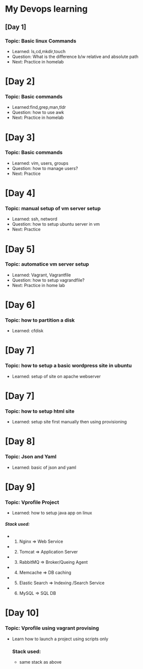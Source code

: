 # My Devops learning
## [Day 1]
### Topic: Basic linux Commands
- Learned: ls,cd,mkdir,touch
- Question: What is the difference b/w relative and absolute path
- Next: Practice in homelab

# [Day 2]
### Topic: Basic commands
- Learned:find,grep,man,tldr
- Question: how to use awk
- Next: Practice in homelab

# [Day 3]
### Topic: Basic commands 
- Learned: vim, users, groups
- Question: how to manage users?
- Next: Practice

# [Day 4]
### Topic: manual setup of vm server setup
- Learned: ssh, netword
- Question: how to setup ubuntu server in vm
- Next: Practice

# [Day 5]
### Topic: automatice vm server setup
- Learned: Vagrant, Vagrantfile
- Question: how to setup vagrandfile?
- Next: Practice in home lab

# [Day 6]
### Topic: how to partition a disk
- Learned: cfdisk

# [Day 7]
### Topic: how to setup a basic wordpress site in ubuntu
- Learned: setup of site on apache webserver

# [Day 7]
### Topic: how to setup html site
- Learned: setup site first manually then using provisioning

# [Day 8]
### Topic: Json and Yaml
- Learned: basic of json and yaml


# [Day 9]
### Topic: Vprofile Project
- Learned: how to setup java app on linux 
##### Stack used: 
- 1. Nginx => Web Service
- 2. Tomcat => Application Server
- 3. RabbitMQ => Broker/Queing Agent
- 4. Memcache => DB caching
- 5. Elastic Search => Indexing /Search Service
- 6. MySQL => SQL DB

# [Day 10]
  ### Topic: Vprofile using vagrant provising
  - Learn how to launch a project using scripts only
    ### Stack used:
    - same stack as above



